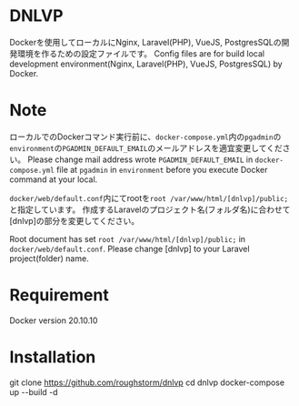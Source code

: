 # DNLVP
Dockerを使用してローカルにNginx, Laravel(PHP), VueJS, PostgresSQLの開発環境を作るための設定ファイルです。
Config files are for build local development environment(Nginx, Laravel(PHP), VueJS, PostgresSQL) by Docker.

# Note
ローカルでのDockerコマンド実行前に、`docker-compose.yml`内の`pgadmin`の`environment`の`PGADMIN_DEFAULT_EMAIL`のメールアドレスを適宜変更してください。
Please change mail address wrote `PGADMIN_DEFAULT_EMAIL` in `docker-compose.yml` file at `pgadmin` in `environment` before you execute Docker command at your local.

`docker/web/default.conf`内にてrootを`root /var/www/html/[dnlvp]/public;`と指定しています。
作成するLaravelのプロジェクト名(フォルダ名)に合わせて[dnlvp]の部分を変更してください。

Root document has set `root /var/www/html/[dnlvp]/public;` in `docker/web/default.conf`.
Please change [dnlvp] to your Laravel project(folder) name.

# Requirement
Docker version 20.10.10
 
# Installation
git clone https://github.com/roughstorm/dnlvp
cd dnlvp
docker-compose up --build -d